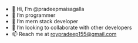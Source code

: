 - 👋 Hi, I’m @pradeepmaisagalla
- 👀 I’m programmer
- 🌱 I’m mern stack developer
- 💞️ I’m looking to collaborate with other developers
- 📫 Reach me at roypradeep155@gmail.com

<!---
pradeepmaisagalla/pradeepmaisagalla is a ✨ special ✨ repository because its `README.md` (this file) appears on your GitHub profile.
You can click the Preview link to take a look at your changes.
--->

